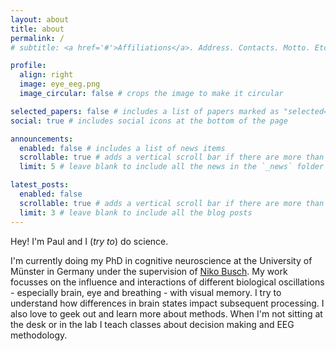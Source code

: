 ```yaml
---
layout: about
title: about
permalink: /
# subtitle: <a href='#'>Affiliations</a>. Address. Contacts. Motto. Etc.

profile:
  align: right
  image: eye_eeg.png
  image_circular: false # crops the image to make it circular

selected_papers: false # includes a list of papers marked as "selected={true}"
social: true # includes social icons at the bottom of the page

announcements:
  enabled: false # includes a list of news items
  scrollable: true # adds a vertical scroll bar if there are more than 3 news items
  limit: 5 # leave blank to include all the news in the `_news` folder

latest_posts:
  enabled: false
  scrollable: true # adds a vertical scroll bar if there are more than 3 new posts items
  limit: 3 # leave blank to include all the blog posts
---
```


Hey! I'm Paul and I (*try to*) do science.

I'm currently doing my PhD in cognitive neuroscience at the University of Münster in Germany under the supervision of [Niko Busch](https://www.uni-muenster.de/PsyIFP/AEBusch/Mitarbeiter/busch.shtml). My work focusses on the influence and interactions of different biological oscillations - especially brain, eye and breathing - with visual memory. I try to understand how differences in brain states impact subsequent processing. I also love to geek out and learn more about methods. When I'm not sitting at the desk or in the lab I teach classes about decision making and EEG methodology.
